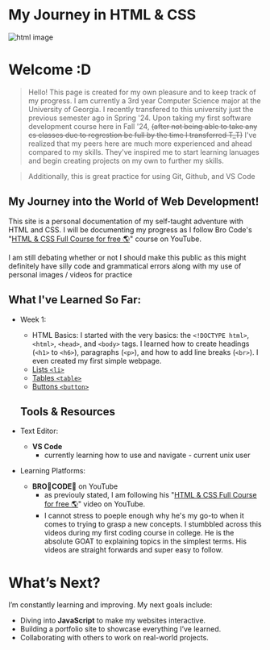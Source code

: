 # My Journey in HTML & CSS
![html image](https://camo.githubusercontent.com/21bb8ae3629c4852404841252c65baa38426e4c0d01a68a0f7e6fd121d4649dc/68747470733a2f2f7777772e69696d2e66722f65636f6c652d7765622f77702d636f6e74656e742f75706c6f6164732f323031372f30312f48544d4c352e6a7067)




# Welcome :D
  > Hello! This page is created for my own pleasure and to keep track of my progress. I am currently a 3rd year Computer Science major at the University of Georgia. I recently transfered to this university just the previous semester ago in Spring '24. Upon taking my first software development course here in Fall '24, ~~(after not being able to take any cs classes due to regrestion be full by the time I transferred T_T)~~ I've realized that my peers here are much more experienced and ahead compared to my skills. They've inspired me to start learning lanuages and begin creating projects on my own to further my skills. 

  > Additionally, this is great practice for using Git, Github, and VS Code 
  


  ## My Journey into the World of Web Development!
  This site is a personal documentation of my self-taught adventure with HTML and CSS. I will be documenting my progress as I follow Bro Code's "[HTML & CSS Full Course for free 🌎](https://youtu.be/HGTJBPNC-Gw?si=_2w9kbhNrYdMdfwx)" course on YouTube. 

   I am still debating whether or not I should make this public as this might definitely have silly code and grammatical errors along with my use of personal images / videos for practice 


















## What I've Learned So Far:

- Week 1: 
    - HTML Basics: I started with the very basics: the `<!DOCTYPE html>`, `<html>`, `<head>`, and `<body>` tags. I learned how to create headings (`<h1>` to `<h6>`), paragraphs (`<p>`), and how to add line breaks (`<br>`). I even created my first simple webpage.
    - [Lists `<li>`](https://github.com/127jackie/Website/blob/main/week%201/Lists/LISTS.md#lists-li)
    - [Tables `<table>`](https://github.com/127jackie/Website/blob/main/week%201/Tables/TABLES.md)
    - [Buttons `<button>`](https://github.com/127jackie/Website/blob/main/week%201/11.%20Buttons/BUTTONS.md)




   

















  ## Tools & Resources
- Text Editor: 
    - **VS Code**
        - currently learning how to use and navigate - current unix user
- Learning Platforms: 
    - **BRO👏CODE👏** on YouTube
        - as previouly stated, I am following his "[HTML & CSS Full Course for free 🌎](https://youtu.be/HGTJBPNC-Gw?si=_2w9kbhNrYdMdfwx)" video on YouTube. 
        - I cannot stress to poeple enough why he's my go-to when it comes to trying to grasp a new concepts. I stumbbled across this videos during my first coding course in college. He is the absolute GOAT to explaining topics in the simplest terms. His videos are straight forwards and super easy to follow. 






# What’s Next?
I’m constantly learning and improving. My next goals include:
- Diving into **JavaScript** to make my websites interactive.
- Building a portfolio site to showcase everything I’ve learned.
- Collaborating with others to work on real-world projects.


